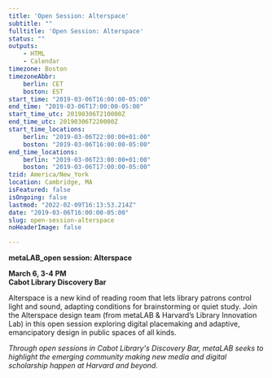 ```yaml
---
title: 'Open Session: Alterspace'
subtitle: ""
fulltitle: 'Open Session: Alterspace'
status: ""
outputs:
    - HTML
    - Calendar
timezone: Boston
timezoneAbbr:
    berlin: CET
    boston: EST
start_time: "2019-03-06T16:00:00-05:00"
end_time: "2019-03-06T17:00:00-05:00"
start_time_utc: 20190306T210000Z
end_time_utc: 20190306T220000Z
start_time_locations:
    berlin: "2019-03-06T22:00:00+01:00"
    boston: "2019-03-06T16:00:00-05:00"
end_time_locations:
    berlin: "2019-03-06T23:00:00+01:00"
    boston: "2019-03-06T17:00:00-05:00"
tzid: America/New_York
location: Cambridge, MA
isFeatured: false
isOngoing: false
lastmod: "2022-02-09T16:13:53.214Z"
date: "2019-03-06T16:00:00-05:00"
slug: open-session-alterspace
noHeaderImage: false

---
```

**metaLAB_open session: Alterspace**

**March 6, 3-4 PM<br />
Cabot Library Discovery Bar**

Alterspace is a new kind of reading room that lets library patrons control light and sound, adapting conditions for brainstorming or quiet study. Join the Alterspace design team (from metaLAB & Harvard’s Library Innovation Lab) in this open session exploring digital placemaking and adaptive, emancipatory design in public spaces of all kinds.

*Through open sessions in Cabot Library's Discovery Bar, metaLAB seeks to highlight the emerging community making new media and digital scholarship happen at Harvard and beyond.*